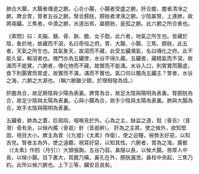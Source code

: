 肺合大腸，大腸者傳道之腑。心合小腸，小腸者受盛之腑。肝合膽，膽者清凈之腑。脾合胃，胃者五谷之腑。腎合膀胱，膀胱者津液之腑。少陰屬腎，上連肺，故將兩臟。三焦者，中瀆之腑，水道出焉，屬膀胱，是孤之腑。此六腑之所合者也。

《素問》曰：夫腦、髓、骨、脈、膽、女子胞，此六者，地氣之所生也。皆藏於陰，象於地，故藏而不瀉，名曰奇恒之府。胃、大腸、小腸、三焦、膀胱，此五者，天氣之所生也。其氣象天，故瀉而不藏，此受五臟濁氣，名曰傳化之府。此不能久留，輸瀉者也。魄門亦為五臟使，水谷不得久藏。五臟者，藏精氣而不瀉，故滿而不能實。六腑者，傳化物而不藏，故實而不能滿。水谷入口，則胃實而腸虛，食下則腸實而胃虛，故實而不滿，滿而不實也。氣口何以獨為五臟主？胃者，水谷之海，六腑之大源也。（稱六腑雖少錯，於理相發為佳。）

肝膽為合，故足厥陰與少陽為表裏。脾胃為合，故足太陰與陽明為表裏。腎膀胱為合，故足少陰與太陽為表裏。心與小腸為合，故手少陰與太陽為表裏。肺與大腸為合，故手太陰與陽明為表裏。

五臟者，肺為之蓋，巨肩陷，咽喉見於外。心為之主，缺盆之道，䯏〈骨舌〉（音滑）骨有余，以候內𩩲〈骨曷〉骭（音曷幹）。 肝為之主將，使之候外，欲知堅固，視目大小。脾主為胃（《九墟》《太素》作衛），使之迎糧，視唇舌好惡，以知吉兇。腎者主為外，使之遠聽，視耳好惡，以知其性。六腑者，胃為之海，廣骸（《太素》作䏖〈月引〉）大頸張胸，五谷乃容。鼻隧以長，以候大腸。唇厚人中長，以候小腸。目下裹大，其膽乃橫。鼻孔在外，膀胱漏泄。鼻柱中央起，三焦乃約。此所以候六腑也。上下三等，臟安且良矣。